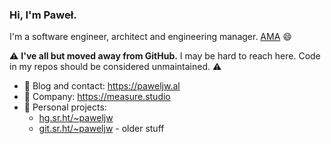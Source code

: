 ### Hi, I'm Paweł.

I'm a software engineer, architect and engineering manager. [AMA](mailto:p@paweljw.al) 😄

⚠️ **I've all but moved away from GitHub.** I may be hard to reach here. Code in my repos should be considered unmaintained. ⚠️

* 💬 Blog and contact: https://paweljw.al
* 🔭 Company: https://measure.studio
* 🌱 Personal projects:
  * [hg.sr.ht/~paweljw](https://hg.sr.ht/~paweljw)
  * [git.sr.ht/~paweljw](https://git.sr.ht/~paweljw) - older stuff
